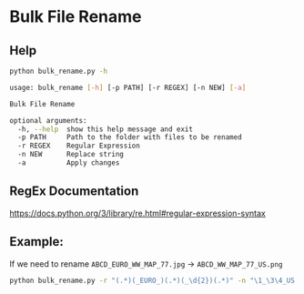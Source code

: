 # Bulk File Rename

## Help
```bash
python bulk_rename.py -h

usage: bulk_rename [-h] [-p PATH] [-r REGEX] [-n NEW] [-a]

Bulk File Rename

optional arguments:
  -h, --help  show this help message and exit
  -p PATH     Path to the folder with files to be renamed
  -r REGEX    Regular Expression
  -n NEW      Replace string
  -a          Apply changes
```

## RegEx Documentation
https://docs.python.org/3/library/re.html#regular-expression-syntax

## Example:
If we need to rename `ABCD_EURO_WW_MAP_77.jpg` -> `ABCD_WW_MAP_77_US.png`
```bash
python bulk_rename.py -r "(.*)(_EURO_)(.*)(_\d{2})(.*)" -n "\1_\3\4_US.png" -a
```
